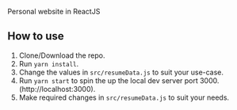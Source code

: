
Personal website in ReactJS

## How to use
1. Clone/Download the repo.
2. Run  ``` yarn install ```.
3. Change the values in ```src/resumeData.js``` to suit your use-case.
4. Run ```yarn start``` to spin the up the local dev server port 3000.(http://localhost:3000).
5. Make required changes in ```src/resumeData.js``` to suit your needs.

